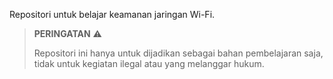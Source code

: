 Repositori untuk belajar keamanan jaringan Wi-Fi. 

> **PERINGATAN** ⚠️
> 
> Repositori ini hanya untuk dijadikan sebagai bahan pembelajaran saja, tidak untuk kegiatan ilegal atau yang melanggar hukum.
